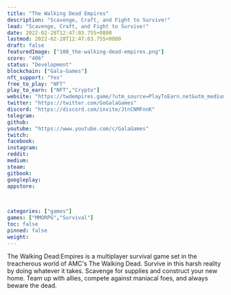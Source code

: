 ```yaml
---
title: "The Walking Dead Empires"
description: "Scavenge, Craft, and Fight to Survive!"
lead: "Scavenge, Craft, and Fight to Survive!"
date: 2022-02-28T12:47:03.755+0800
lastmod: 2022-02-28T12:47:03.755+0800
draft: false
featuredImage: ["100_the-walking-dead-empires.png"]
score: "406"
status: "Development"
blockchain: ["Gala-Games"]
nft_support: "Yes"
free_to_play: "NFT"
play_to_earn: ["NFT","Crypto"]
website: "https://twdempires.game/?utm_source=PlayToEarn.net&utm_medium=organic&utm_campaign=gamepage"
twitter: "https://twitter.com/GoGalaGames"
discord: "https://discord.com/invite/JtnCNMFnnK"
telegram: 
github: 
youtube: "https://www.youtube.com/c/GalaGames"
twitch: 
facebook: 
instagram: 
reddit: 
medium: 
steam: 
gitbook: 
googleplay: 
appstore: 

  
    
categories: ["games"]
games: ["MMORPG","Survival"]
toc: false
pinned: false
weight: 
---
```

The Walking Dead:Empires is a multiplayer survival game set in the treacherous world of AMC's The Walking Dead. Survive in this harsh reality by doing whatever it takes. Scavenge for supplies and construct your new home. Team up with allies, compete against maniacal foes, and always beware the dead.
